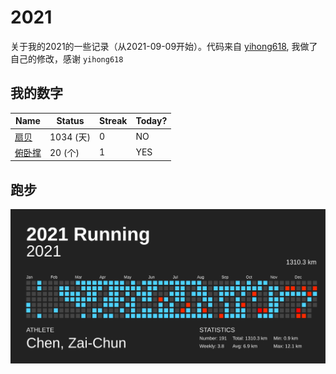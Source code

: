 # 2021
关于我的2021的一些记录（从2021-09-09开始）。代码来自 [yihong618](https://github.com/yihong0618/2021l), 我做了自己的修改，感谢 `yihong618`

## 我的数字

<!--START_SECTION:my_number-->
| Name | Status | Streak | Today? | 
 | ---- | ---- | ---- | ---- |
| [扇贝](https://web.shanbay.com/web/users/ufewz/zone) | 1034 (天) | 0 | NO |
| [俯卧撑](https://github.com/chenzaichun/2021/issues/6) | 20 (个) | 1 | YES |

<!--END_SECTION:my_number-->

## 跑步

![](https://raw.githubusercontent.com/chenzaichun/running_page/gh-pages/static/assets/github_2021.svg)

